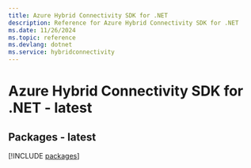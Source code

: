 ```yaml
---
title: Azure Hybrid Connectivity SDK for .NET
description: Reference for Azure Hybrid Connectivity SDK for .NET
ms.date: 11/26/2024
ms.topic: reference
ms.devlang: dotnet
ms.service: hybridconnectivity
---
```

# Azure Hybrid Connectivity SDK for .NET - latest
## Packages - latest
[!INCLUDE [packages](hybrid-connectivity-index.md)]